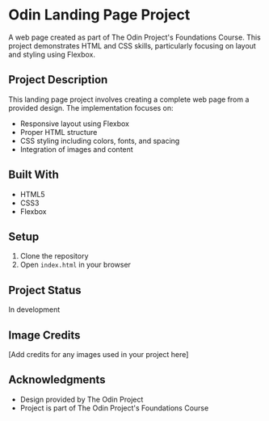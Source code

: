 # Odin Landing Page Project

A web page created as part of The Odin Project's Foundations Course. This project demonstrates HTML and CSS skills, particularly focusing on layout and styling using Flexbox.

## Project Description

This landing page project involves creating a complete web page from a provided design. The implementation focuses on:
- Responsive layout using Flexbox
- Proper HTML structure
- CSS styling including colors, fonts, and spacing
- Integration of images and content

## Built With

- HTML5
- CSS3
- Flexbox

## Setup

1. Clone the repository
2. Open `index.html` in your browser

## Project Status

In development

## Image Credits

[Add credits for any images used in your project here]

## Acknowledgments

- Design provided by The Odin Project
- Project is part of The Odin Project's Foundations Course
